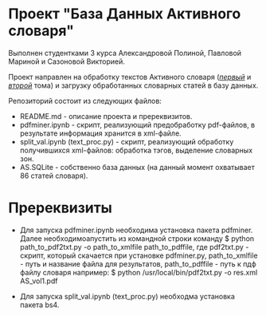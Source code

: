# Проект "База Данных Активного словаря"
Выполнен студентками 3 курса Александровой Полиной, Павловой Мариной и Сазоновой Викторией.

Проект направлен на обработку текстов Активного словаря ([_первый_](http://san.ruslang.ru/AS_vol1.pdf) и [_второй_](http://san.ruslang.ru/AS_vol2.pdf) тома) и загрузку обработанных словарных статей в базу данных. 

Репозиторий состоит из следующих файлов:
* README.md - описание проекта и пререквизитов.
* pdfminer.ipynb - скрипт, реализующий предобработку pdf-файлов, в результате информация хранится в xml-файле.
* split_val.ipynb (text_proc.py) - скрипт, реализующий обработку получившихся xml-файлов: обработка тэгов, выделение словарных зон.
* AS.SQLite - собственно база данных (на данный момент охватывает 86 статей словаря).

# Пререквизиты
* Для запуска pdfminer.ipynb необходима установка пакета pdfminer.
Далее необходимоапустить из командной строки команду 
$ python path_to_pdf2txt.py -o path_to_xmlfile path_to_pdffile,
где pdf2txt.py - скрипт, который скачается при установке pdfminer.py, 
path_to_xmlfile - путь и название файла для результатов,
path_to_pdffile - путь к пдф файлу словаря
например:
$ python /usr/local/bin/pdf2txt.py -o res.xml AS_vol1.pdf

* Для запуска split_val.ipynb (text_proc.py) необходма установка пакета bs4.
